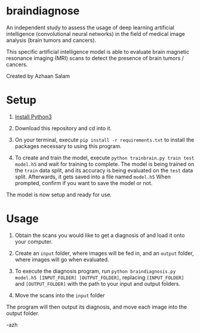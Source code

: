 # braindiagnose
An independent study to assess the usage of deep learning artificial intelligence (convolutional neural networks) in the field of medical image analysis (brain tumors and cancers). 

This specific artificial intelligence model is able to evaluate brain magnetic resonance imaging (MRI) scans to detect the presence of brain tumors / cancers.

Created by Azhaan Salam
# Setup
1. [Install Python3](https://realpython.com/installing-python/)

2. Download this repository and cd into it.

3. On your terminal, execute `pip install -r requirements.txt` to install the packages necessary to using this program.

4. To create and train the model, execute `python trainbrain.py train test model.h5` and wait for training to complete.
    The model is being trained on the `train` data split, and its accuracy is being evaluated on the `test` data split. Afterwards, it gets saved into a file named `model.h5`
    When prompted, confirm if you want to save the model or not.

The model is now setup and ready for use.
# Usage

1. Obtain the scans you would like to get a diagnosis of and load it onto your computer.

2. Create an `input` folder, where images will be fed in, and an `output` folder, where images will go when evaluated.

3. To execute the diagnosis program, run `python braindiagnosis.py model.h5 [INPUT_FOLDER] [OUTPUT_FOLDER]`, replacing `[INPUT_FOLDER]` and `[OUTPUT_FOLDER]` with the path to your input and output folders.

4. Move the scans into the `input` folder

The program will then output its diagnosis, and move each image into the output folder.



-azh
